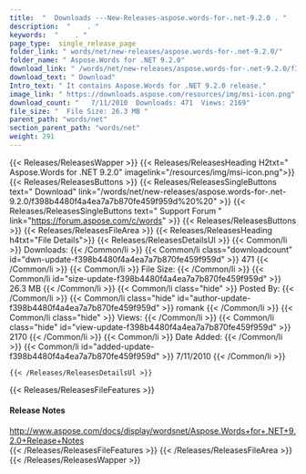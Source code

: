 ```yaml
---
title:  "  Downloads ---New-Releases-aspose.words-for-.net-9.2.0 . " 
description:  "    . " 
keywords:  "    . " 
page_type:  single_release_page
folder_link: " words/net/new-releases/aspose.words-for-.net-9.2.0/"
folder_name: " Aspose.Words for .NET 9.2.0"
download_link: " /words/net/new-releases/aspose.words-for-.net-9.2.0/f398b4480f4a4ea7a7b870fe459f959d"
download_text: " Download"
Intro_text: " It contains Aspose.Words for .NET 9.2.0 release."
image_link: " https://downloads.aspose.com/resources/img/msi-icon.png"
download_count: "   7/11/2010  Downloads: 471  Views: 2169"
file_size: "  File Size: 26.3 MB "
parent_path: "words/net"
section_parent_path: "words/net"
weight: 291 
---
```


{{< Releases/ReleasesWapper >}}
  {{< Releases/ReleasesHeading H2txt=" Aspose.Words for .NET 9.2.0" imagelink="/resources/img/msi-icon.png">}}
  {{< Releases/ReleasesButtons >}}
    {{< Releases/ReleasesSingleButtons text=" Download" link="/words/net/new-releases/aspose.words-for-.net-9.2.0/f398b4480f4a4ea7a7b870fe459f959d%20%20" >}}
    {{< Releases/ReleasesSingleButtons text=" Support Forum " link="https://forum.aspose.com/c/words" >}}
  {{< Releases/ReleasesButtons >}}
  {{< Releases/ReleasesFileArea >}}
    {{< Releases/ReleasesHeading h4txt="File Details">}}
    {{< Releases/ReleasesDetailsUl >}}
            {{< Common/li  >}} Downloads: {{< /Common/li >}} 
      {{< Common/li class="downloadcount" id="dwn-update-f398b4480f4a4ea7a7b870fe459f959d" >}} 471 {{< /Common/li >}} 
      {{< Common/li  >}} File Size: {{< /Common/li >}} 
      {{< Common/li id="size-update-f398b4480f4a4ea7a7b870fe459f959d" >}} 26.3 MB {{< /Common/li >}} 
      {{< Common/li  class="hide" >}} Posted By: {{< /Common/li >}} 
      {{< Common/li class="hide" id="author-update-f398b4480f4a4ea7a7b870fe459f959d" >}} romank {{< /Common/li >}} 
      {{< Common/li class="hide"  >}} Views: {{< /Common/li >}} 
      {{< Common/li class="hide" id="view-update-f398b4480f4a4ea7a7b870fe459f959d" >}} 2170 {{< /Common/li >}} 
      {{< Common/li  >}} Date Added: {{< /Common/li >}} 
      {{< Common/li id="added-update-f398b4480f4a4ea7a7b870fe459f959d" >}} 7/11/2010 {{< /Common/li >}} 

    {{< /Releases/ReleasesDetailsUl >}}

  {{< Releases/ReleasesFileFeatures >}}
      <h4>Release Notes</h4><div><a href="http://www.aspose.com/docs/display/wordsnet/Aspose.Words+for+.NET+9.2.0+Release+Notes">http://www.aspose.com/docs/display/wordsnet/Aspose.Words+for+.NET+9.2.0+Release+Notes</a></div>
  {{< /Releases/ReleasesFileFeatures >}}
 {{< /Releases/ReleasesFileArea >}}
{{< /Releases/ReleasesWapper >}}


